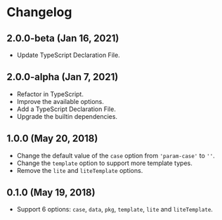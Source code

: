 # Changelog

## 2.0.0-beta (Jan 16, 2021)

- Update TypeScript Declaration File.

## 2.0.0-alpha (Jan 7, 2021)

- Refactor in TypeScript.
- Improve the available options.
- Add a TypeScript Declaration File.
- Upgrade the builtin dependencies.

## 1.0.0 (May 20, 2018)

- Change the default value of the `case` option from `'param-case'` to `''`.
- Change the `template` option to support more template types.
- Remove the `lite` and `liteTemplate` options.

## 0.1.0 (May 19, 2018)

- Support 6 options: `case`, `data`, `pkg`, `template`, `lite` and `liteTemplate`.
